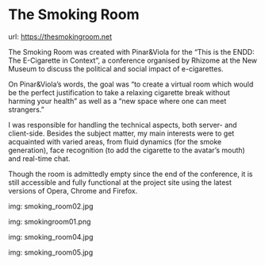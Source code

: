 # The Smoking Room

url: https://thesmokingroom.net

The Smoking Room was created with Pinar&Viola for the “This is the ENDD: The E-Cigarette in Context”, a conference organised by Rhizome at the New Museum to discuss the political and social impact of e-cigarettes. 

On Pinar&Viola’s words, the goal was “to create a virtual room which would be the perfect justification to take a relaxing cigarette break without harming your health” as well as a “new space where one can meet strangers.”

I was responsible for handling the technical aspects, both server- and client-side. Besides the subject matter, my main interests were to get acquainted with varied areas, from fluid dynamics (for the smoke generation), face recognition (to add the cigarette to the avatar’s mouth) and real-time chat.

Though the room is admittedly empty since the end of the conference, it is still accessible and fully functional at the project site using the latest versions of Opera, Chrome and Firefox. 

img: smoking_room02.jpg

img: smokingroom01.png

img: smoking_room04.jpg

img: smoking_room05.jpg
